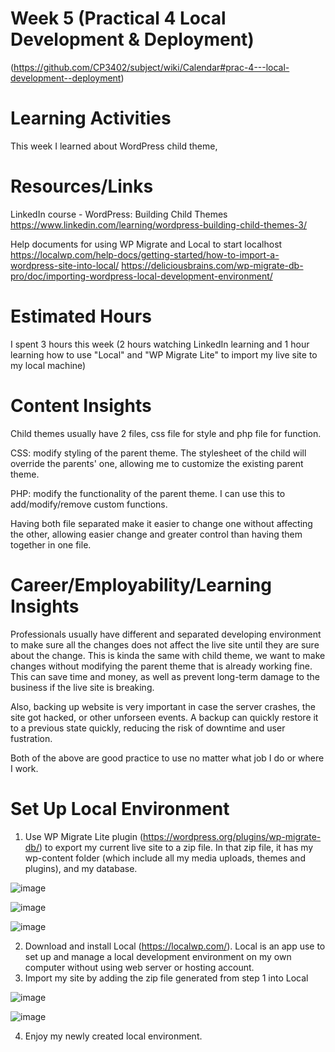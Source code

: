 
# Week 5 (Practical 4 Local Development & Deployment)
(https://github.com/CP3402/subject/wiki/Calendar#prac-4---local-development--deployment)

# Learning Activities
This week I learned about WordPress child theme, 

# Resources/Links
LinkedIn course - WordPress: Building Child Themes
https://www.linkedin.com/learning/wordpress-building-child-themes-3/

Help documents for using WP Migrate and Local to start localhost
https://localwp.com/help-docs/getting-started/how-to-import-a-wordpress-site-into-local/
https://deliciousbrains.com/wp-migrate-db-pro/doc/importing-wordpress-local-development-environment/

# Estimated Hours
I spent 3 hours this week (2 hours watching LinkedIn learning and 1 hour learning how to use "Local" and "WP Migrate Lite" to import my live site to my local machine)

# Content Insights
Child themes usually have 2 files, css file for style and php file for function.

CSS: modify styling of the parent theme. The stylesheet of the child will override the parents' one, allowing me to customize the existing parent theme.

PHP: modify the functionality of the parent theme. I can use this to add/modify/remove custom functions.

Having both file separated make it easier to change one without affecting the other, allowing easier change and greater control than having them together in one file. 

# Career/Employability/Learning Insights
Professionals usually have different and separated developing environment to make sure all the changes does not affect the live site until they are sure about the change. This is kinda the same with child theme, we want to make changes without modifying the parent theme that is already working fine. This can save time and money, as well as prevent long-term damage to the business if the live site is breaking. 

Also, backing up website is very important in case the server crashes, the site got hacked, or other unforseen events. A backup can quickly restore it to a previous state quickly, reducing the risk of downtime and user fustration.

Both of the above are good practice to use no matter what job I do or where I work.

# Set Up Local Environment
1. Use WP Migrate Lite plugin (https://wordpress.org/plugins/wp-migrate-db/) to export my current live site to a zip file. In that zip file, it has my wp-content folder (which include all my media uploads, themes and plugins), and my database.

![image](https://user-images.githubusercontent.com/88971553/227959577-c1ef63e2-ebde-4726-9f49-395a6c62d48e.png)

![image](https://user-images.githubusercontent.com/88971553/227959801-682099e5-204a-4ef2-9052-d35adbc0b62c.png)

![image](https://user-images.githubusercontent.com/88971553/227959334-7dcc462f-07dc-42c0-ab54-fce0a160b5f1.png)

2. Download and install Local (https://localwp.com/). Local is an app use to set up and manage a local development environment on my own computer without using web server or hosting account. 
3. Import my site by adding the zip file generated from step 1 into Local

![image](https://user-images.githubusercontent.com/88971553/227959949-13cc6bcc-0f83-4a4f-919f-0003c54ea694.png)

![image](https://user-images.githubusercontent.com/88971553/227960384-21341a98-32b2-4225-a1ad-ca83c1514e85.png)

4. Enjoy my newly created local environment.
